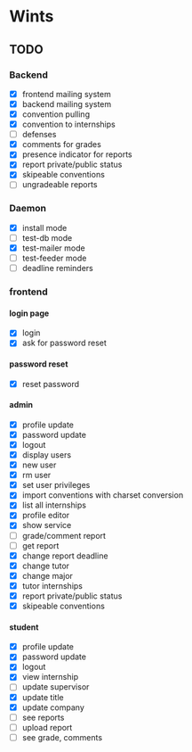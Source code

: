 # Wints

## TODO


### Backend

- [x] frontend mailing system
- [x] backend mailing system
- [x] convention pulling
- [x] convention to internships
- [ ] defenses
- [x] comments for grades
- [x] presence indicator for reports
- [x] report private/public status
- [x] skipeable conventions
- [ ] ungradeable reports

### Daemon

- [x] install mode
- [ ] test-db mode
- [x] test-mailer mode
- [ ] test-feeder mode
- [ ] deadline reminders
### frontend

#### login page

- [x] login
- [x] ask for password reset

#### password reset

- [x] reset password

#### admin
- [x] profile update
- [x] password update
- [x] logout
- [x] display users
- [x] new user
- [x] rm user
- [x] set user privileges
- [x] import conventions with charset conversion
- [x] list all internships
- [x] profile editor
- [x] show service
- [ ] grade/comment report
- [ ] get report
- [x] change report deadline
- [x] change tutor
- [x] change major
- [x] tutor internships
- [x] report private/public status
- [x] skipeable conventions

#### student
- [x] profile update
- [x] password update
- [x] logout
- [x] view internship
- [ ] update supervisor
- [x] update title
- [x] update company
- [ ] see reports
- [ ] upload report
- [ ] see grade, comments
